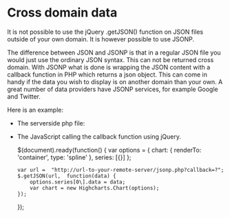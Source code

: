 Cross domain data
=================

It is not possible to use the jQuery .getJSON() function on JSON files outside of your own domain. It is however possible to use JSONP.

The difference between JSON and JSONP is that in a regular JSON file you would just use the ordinary JSON syntax. This can not be returned cross domain. With JSONP what is done is wrapping the JSON content with a callback function in PHP which returns a json object. This can come in handy if the data you wish to display is on another domain than your own. A great number of data providers have JSONP services, for example Google and Twitter.

Here is an example:

*   The serverside php file:

    
    <?php
    header("content-type: application/json"); 
    
    $array = array(7,4,2,8,4,1,9,3,2,16,7,12);
    
    echo $\_GET['callback'\]. '('. json\_encode($array) . ')';    
    
    ?>
    

*   The JavaScript calling the callback function using jQuery.

    
    $(document).ready(function() {
        var options = {
            chart: {
                renderTo: 'container',
                type: 'spline'
            },
            series: [{}\]
        };
        
        var url =  "http://url-to-your-remote-server/jsonp.php?callback=?";
        $.getJSON(url,  function(data) {
            options.series[0\].data = data;
            var chart = new Highcharts.Chart(options);
        });
    });